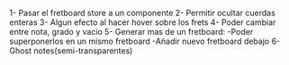 1- Pasar el fretboard store a un componente
2- Permitir ocultar cuerdas enteras
3- Algun efecto al hacer hover sobre los frets
4- Poder cambiar entre nota, grado y vacio
5- Generar mas de un fretboard:
  -Poder superponerlos en un mismo fretboard
  -Añadir nuevo fretboard debajo
6- Ghost notes(semi-transparentes)
